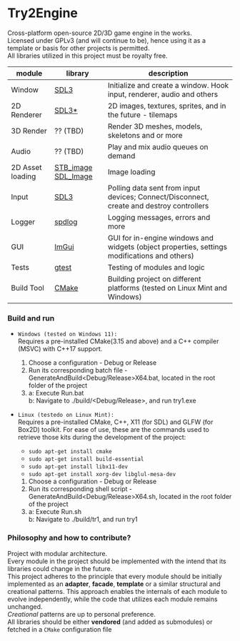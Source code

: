 # Try2Engine
Cross-platform open-source 2D/3D game engine in the works. </br>
Licensed under GPLv3 (and will continue to be), hence using it as a template or basis for other projects is permitted. </br>
All libraries utilized in this project must be royalty free.
 
module | library  | description
---------| -------- | ------ 
Window | [SDL3](https://github.com/libsdl-org/SDL) | Initialize and create a window. Hook input, renderer, audio and others
2D Renderer | [SDL3*](https://github.com/libsdl-org/SDL)| 2D images, textures, sprites, and in the future - tilemaps
3D Render | ?? (TBD) | Render 3D meshes, models, skeletons and or more
Audio | ?? (TBD) | Play and mix audio queues on demand
2D Asset loading | [STB_image](https://github.com/nothings/stb) [SDL_Image](https://github.com/libsdl-org/SDL_image) | Image loading 
Input | [SDL3](https://github.com/libsdl-org/SDL) | Polling data sent from input devices; Connect/Disconnect, create and destroy controllers
Logger | [spdlog](https://github.com/gabime/spdlog) | Logging messages, errors and more  
GUI | [ImGui](https://github.com/ocornut/imgui) | GUI for in-engine windows and widgets (object properties, settings modifications and others)
Tests | [gtest](https://github.com/google/googletest) | Testing of modules and logic
Build Tool | [CMake](https://cmake.org/) | Building project on different platforms (tested on Linux Mint and Windows)

### **Build and run**
- `Windows (tested on Windows 11):` </br>
    Requires a pre-installed CMake(3.15 and above) and a C++ compiler (MSVC) with C++17 support. </br>
    1. Choose a configuration - Debug or Release
    2. Run its corresponding batch file - GenerateAndBuild<Debug/Release>X64.bat, located in the root folder of the project
    3. a: Execute Run.bat </br>
       b: Navigate to ./build/<Debug/Release>, and run try1.exe

- `Linux (testedo on Linux Mint):` </br>
    Requires a pre-installed CMake, C++, X11 (for SDL) and GLFW (for Box2D) toolkit. For ease of use, these are the commands used to retrieve those kits during the development of the project:
    - ``` sudo apt-get install cmake ```
    - ``` sudo apt-get install build-essential ```
    - ``` sudo apt-get install libx11-dev ```
    - ``` sudo apt-get install xorg-dev libglul-mesa-dev ``` 
    1. Choose a configuration - Debug or Release
    2. Run its corresponding shell script - GenerateAndBuild<Debug/Release>X64.sh, located in the root folder of the project
    3. a: Execute Run.sh </br>
       b: Navigate to ./build/tr1, and run try1

### **Philosophy and how to contribute?**
Project with modular architecture. </br>
Every module in the project should be implemented with the intend that its libraries could change in the future. </br>
This project adheres to the principle that every module should be initially implemented as an **adapter**, **facade**, **template** or a similar structural and creational patterns. This approach enables the internals of each module to evolve independently, while the code that utilizes each module remains unchanged. </br>
_*Creational*_ patterns are up to personal preference. </br>
All libraries should be either **vendored** (and added as submodules) or fetched in a `CMake` configuration file
